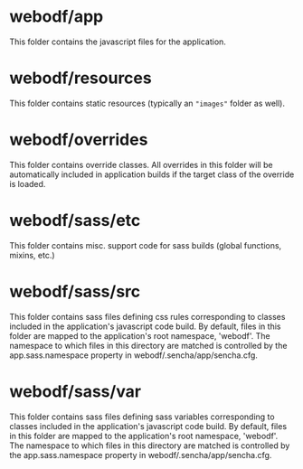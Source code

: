 # webodf/app

This folder contains the javascript files for the application.

# webodf/resources

This folder contains static resources (typically an `"images"` folder as well).

# webodf/overrides

This folder contains override classes. All overrides in this folder will be 
automatically included in application builds if the target class of the override
is loaded.

# webodf/sass/etc

This folder contains misc. support code for sass builds (global functions, 
mixins, etc.)

# webodf/sass/src

This folder contains sass files defining css rules corresponding to classes
included in the application's javascript code build.  By default, files in this 
folder are mapped to the application's root namespace, 'webodf'. The
namespace to which files in this directory are matched is controlled by the
app.sass.namespace property in webodf/.sencha/app/sencha.cfg. 

# webodf/sass/var

This folder contains sass files defining sass variables corresponding to classes
included in the application's javascript code build.  By default, files in this 
folder are mapped to the application's root namespace, 'webodf'. The
namespace to which files in this directory are matched is controlled by the
app.sass.namespace property in webodf/.sencha/app/sencha.cfg. 
